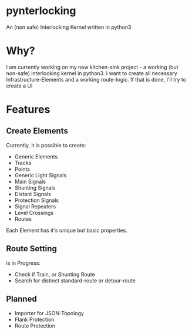 # pynterlocking
An (non safe) Interlocking Kernel written in python3

# Why?
I am currently working on my new kitchen-sink project - a working (but non-safe) interlocking kernel in python3. I want to create all necessary Infrastructure-Elements and a working route-logic. If that is done, I'll try to create a UI

# Features
## Create Elements
Currently, it is possible to create:
- Generic Elements
- Tracks
- Points
- Generic Light Signals
- Main Signals
- Shunting Signals
- Distant Signals
- Protection Signals
- Signal Repeaters
- Level Crossings
- Routes

Each Element has it's unique but basic properties.

## Route Setting
is in Progress:
- Check if Train, or Shunting Route
- Search for distinct standard-route or detour-route


## Planned
  - Importer for JSON-Topology
  - Flank Protection
  - Route Protection
